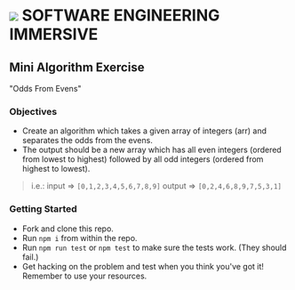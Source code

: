 # ![](https://ga-dash.s3.amazonaws.com/production/assets/logo-9f88ae6c9c3871690e33280fcf557f33.png) SOFTWARE ENGINEERING IMMERSIVE

## Mini Algorithm Exercise

"Odds From Evens"

### Objectives

- Create an algorithm which takes a given array of integers (arr) and separates the odds from the evens.
- The output should be a new array which has all even integers (ordered from lowest to highest) followed by all odd integers (ordered from highest to lowest).

> i.e.:
> input => `[0,1,2,3,4,5,6,7,8,9]`
> output => `[0,2,4,6,8,9,7,5,3,1]`

### Getting Started

- Fork and clone this repo.
- Run `npm i` from within the repo.
- Run `npm run test` or `npm test` to make sure the tests work. (They should fail.)
- Get hacking on the problem and test when you think you've got it! Remember to use your resources.

